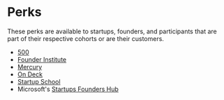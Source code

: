 # Perks

These perks are available to startups, founders, and participants that are part of their respective cohorts or are their customers.

- [500](https://500.co)
- [Founder Institute](https://fi.co/partners)
- [Mercury](https://mercury.com/perks)
- [On Deck](https://community.beondeck.com/perks)
- [Startup School](https://www.startupschool.org)
- Microsoft's [Startups Founders Hub](https://foundershub.startups.microsoft.com/)